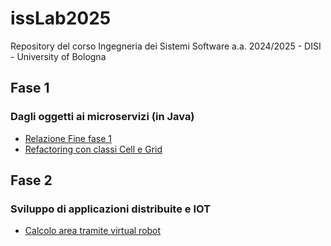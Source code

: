 # issLab2025
Repository del corso Ingegneria dei Sistemi Software a.a. 2024/2025 - DISI - University of Bologna

<h2 id="Fase1">Fase 1</h2> 

### Dagli oggetti ai microservizi (in Java)

* [Relazione Fine fase 1](Relazione%20fine%20fase%201/Fase1ISS25-IelpoGabriele.pdf)
* [Refactoring con classi Cell e Grid](Refactoring_Cell_e_Grid)

 <h2 id="Fase2">Fase 2</h2>
 
 ### Sviluppo di applicazioni distribuite e IOT
 
 * [Calcolo area tramite virtual robot](virtualRobotAreaCalc)

